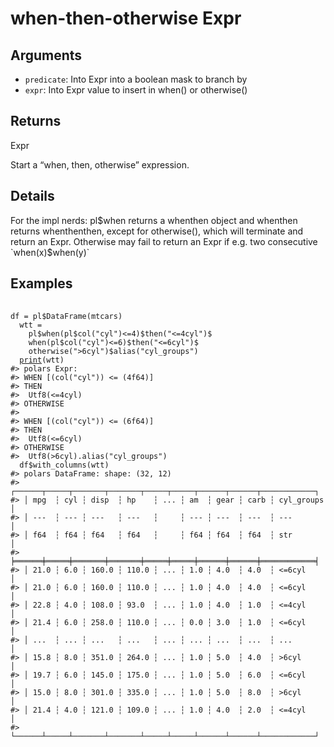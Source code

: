 # when-then-otherwise Expr

## Arguments

- `predicate`: Into Expr into a boolean mask to branch by
- `expr`: Into Expr value to insert in when() or otherwise()

## Returns

Expr

Start a “when, then, otherwise” expression.

## Details

For the impl nerds: pl$when returns a whenthen object and whenthen returns whenthenthen, except for otherwise(), which will terminate and return an Expr. Otherwise may fail to return an Expr if e.g. two consecutive `when(x)$when(y)`

## Examples

<pre class='r-example'> <code> <span class='r-in'><span></span></span>
<span class='r-in'><span><span class='va'>df</span> <span class='op'>=</span> <span class='va'>pl</span><span class='op'>$</span><span class='fu'>DataFrame</span><span class='op'>(</span><span class='va'>mtcars</span><span class='op'>)</span></span></span>
<span class='r-in'><span>  <span class='va'>wtt</span> <span class='op'>=</span></span></span>
<span class='r-in'><span>    <span class='va'>pl</span><span class='op'>$</span><span class='fu'>when</span><span class='op'>(</span><span class='va'>pl</span><span class='op'>$</span><span class='fu'>col</span><span class='op'>(</span><span class='st'>"cyl"</span><span class='op'>)</span><span class='op'>&lt;=</span><span class='fl'>4</span><span class='op'>)</span><span class='op'>$</span><span class='fu'>then</span><span class='op'>(</span><span class='st'>"&lt;=4cyl"</span><span class='op'>)</span><span class='op'>$</span></span></span>
<span class='r-in'><span>    <span class='fu'>when</span><span class='op'>(</span><span class='va'>pl</span><span class='op'>$</span><span class='fu'>col</span><span class='op'>(</span><span class='st'>"cyl"</span><span class='op'>)</span><span class='op'>&lt;=</span><span class='fl'>6</span><span class='op'>)</span><span class='op'>$</span><span class='fu'>then</span><span class='op'>(</span><span class='st'>"&lt;=6cyl"</span><span class='op'>)</span><span class='op'>$</span></span></span>
<span class='r-in'><span>    <span class='fu'>otherwise</span><span class='op'>(</span><span class='st'>"&gt;6cyl"</span><span class='op'>)</span><span class='op'>$</span><span class='fu'>alias</span><span class='op'>(</span><span class='st'>"cyl_groups"</span><span class='op'>)</span></span></span>
<span class='r-in'><span>  <span class='fu'><a href='https://rdrr.io/r/base/print.html'>print</a></span><span class='op'>(</span><span class='va'>wtt</span><span class='op'>)</span></span></span>
<span class='r-out co'><span class='r-pr'>#&gt;</span> polars Expr: </span>
<span class='r-out co'><span class='r-pr'>#&gt;</span> WHEN [(col("cyl")) &lt;= (4f64)]</span>
<span class='r-out co'><span class='r-pr'>#&gt;</span> THEN</span>
<span class='r-out co'><span class='r-pr'>#&gt;</span> 	Utf8(&lt;=4cyl)</span>
<span class='r-out co'><span class='r-pr'>#&gt;</span> OTHERWISE</span>
<span class='r-out co'><span class='r-pr'>#&gt;</span> 	</span>
<span class='r-out co'><span class='r-pr'>#&gt;</span> WHEN [(col("cyl")) &lt;= (6f64)]</span>
<span class='r-out co'><span class='r-pr'>#&gt;</span> THEN</span>
<span class='r-out co'><span class='r-pr'>#&gt;</span> 	Utf8(&lt;=6cyl)</span>
<span class='r-out co'><span class='r-pr'>#&gt;</span> OTHERWISE</span>
<span class='r-out co'><span class='r-pr'>#&gt;</span> 	Utf8(&gt;6cyl).alias("cyl_groups")</span>
<span class='r-in'><span>  <span class='va'>df</span><span class='op'>$</span><span class='fu'>with_columns</span><span class='op'>(</span><span class='va'>wtt</span><span class='op'>)</span></span></span>
<span class='r-out co'><span class='r-pr'>#&gt;</span> polars DataFrame: shape: (32, 12)</span>
<span class='r-out co'><span class='r-pr'>#&gt;</span> ┌──────┬─────┬───────┬───────┬─────┬─────┬──────┬──────┬────────────┐</span>
<span class='r-out co'><span class='r-pr'>#&gt;</span> │ mpg  ┆ cyl ┆ disp  ┆ hp    ┆ ... ┆ am  ┆ gear ┆ carb ┆ cyl_groups │</span>
<span class='r-out co'><span class='r-pr'>#&gt;</span> │ ---  ┆ --- ┆ ---   ┆ ---   ┆     ┆ --- ┆ ---  ┆ ---  ┆ ---        │</span>
<span class='r-out co'><span class='r-pr'>#&gt;</span> │ f64  ┆ f64 ┆ f64   ┆ f64   ┆     ┆ f64 ┆ f64  ┆ f64  ┆ str        │</span>
<span class='r-out co'><span class='r-pr'>#&gt;</span> ╞══════╪═════╪═══════╪═══════╪═════╪═════╪══════╪══════╪════════════╡</span>
<span class='r-out co'><span class='r-pr'>#&gt;</span> │ 21.0 ┆ 6.0 ┆ 160.0 ┆ 110.0 ┆ ... ┆ 1.0 ┆ 4.0  ┆ 4.0  ┆ &lt;=6cyl     │</span>
<span class='r-out co'><span class='r-pr'>#&gt;</span> │ 21.0 ┆ 6.0 ┆ 160.0 ┆ 110.0 ┆ ... ┆ 1.0 ┆ 4.0  ┆ 4.0  ┆ &lt;=6cyl     │</span>
<span class='r-out co'><span class='r-pr'>#&gt;</span> │ 22.8 ┆ 4.0 ┆ 108.0 ┆ 93.0  ┆ ... ┆ 1.0 ┆ 4.0  ┆ 1.0  ┆ &lt;=4cyl     │</span>
<span class='r-out co'><span class='r-pr'>#&gt;</span> │ 21.4 ┆ 6.0 ┆ 258.0 ┆ 110.0 ┆ ... ┆ 0.0 ┆ 3.0  ┆ 1.0  ┆ &lt;=6cyl     │</span>
<span class='r-out co'><span class='r-pr'>#&gt;</span> │ ...  ┆ ... ┆ ...   ┆ ...   ┆ ... ┆ ... ┆ ...  ┆ ...  ┆ ...        │</span>
<span class='r-out co'><span class='r-pr'>#&gt;</span> │ 15.8 ┆ 8.0 ┆ 351.0 ┆ 264.0 ┆ ... ┆ 1.0 ┆ 5.0  ┆ 4.0  ┆ &gt;6cyl      │</span>
<span class='r-out co'><span class='r-pr'>#&gt;</span> │ 19.7 ┆ 6.0 ┆ 145.0 ┆ 175.0 ┆ ... ┆ 1.0 ┆ 5.0  ┆ 6.0  ┆ &lt;=6cyl     │</span>
<span class='r-out co'><span class='r-pr'>#&gt;</span> │ 15.0 ┆ 8.0 ┆ 301.0 ┆ 335.0 ┆ ... ┆ 1.0 ┆ 5.0  ┆ 8.0  ┆ &gt;6cyl      │</span>
<span class='r-out co'><span class='r-pr'>#&gt;</span> │ 21.4 ┆ 4.0 ┆ 121.0 ┆ 109.0 ┆ ... ┆ 1.0 ┆ 4.0  ┆ 2.0  ┆ &lt;=4cyl     │</span>
<span class='r-out co'><span class='r-pr'>#&gt;</span> └──────┴─────┴───────┴───────┴─────┴─────┴──────┴──────┴────────────┘</span>
 </code></pre>